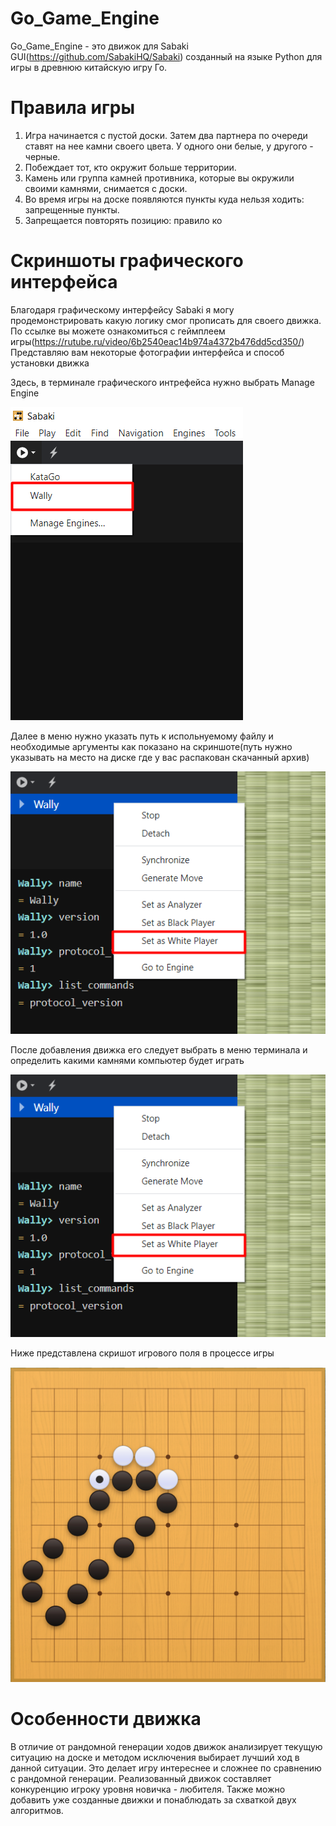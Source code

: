 # Go_Game_Engine
Go_Game_Engine - это движок для Sabaki GUI(https://github.com/SabakiHQ/Sabaki) созданный на языке Python для игры в древнюю китайскую игру Го.
# Правила игры
1)	Игра начинается с пустой доски. Затем два партнера по очереди ставят на нее камни своего цвета. У одного они белые, у другого - черные.
2)	Побеждает тот, кто окружит больше территории.
3)	Камень или группа камней противника, которые вы окружили своими камнями, снимается с доски.
4)	Во время игры на доске появляются пункты куда нельзя ходить: запрещенные пункты.
5)	Запрещается повторять позицию: правило ко
# Скриншоты графического интерфейса
Благодаря графическому интерфейсу Sabaki я могу продемонстрировать какую логику смог прописать для своего движка.
По ссылке вы можете ознакомиться с геймплеем игры(https://rutube.ru/video/6b2540eac14b974a4372b476dd5cd350/)
Представляю вам некоторые фотографии интерфейса и способ установки движка

Здесь, в терминале графического интрефейса нужно выбрать Manage Engine

![Скриншот установки](https://github.com/ultralightbeat/Go_Game_Engine/blob/master/images/engine_dowload_1.png)

Далее в меню нужно указать путь к испольнуемому файлу и необходимые аргументы как показано на скриншоте(путь нужно указывать на место на диске где у вас распакован скачанный архив) 

![Скриншот определения пути и аргументов](https://github.com/ultralightbeat/Go_Game_Engine/blob/master/images/engine_dowload.png)

После добавления движка его следует выбрать в меню терминала и определить какими камнями компьютер будет играть

![Скриншот выбора какими камнями будет играть движок](https://github.com/ultralightbeat/Go_Game_Engine/blob/master/images/engine_dowload.png)

Ниже представлена скришот игрового поля в процессе игры

![Скриншот игрового поля](https://github.com/ultralightbeat/Go_Game_Engine/blob/master/images/ban.png)

# Особенности движка
В отличие от рандомной генерации ходов движок анализирует текущую ситуацию на доске и методом исключения выбирает лучший ход в данной ситуации. Это делает игру интереснее и сложнее по сравнению с рандомной генерации. Реализованный движок составляет конкуренцию игроку уровня новичка - любителя. Также можно добавить уже созданные движки и понаблюдать за схваткой двух алгоритмов. 






